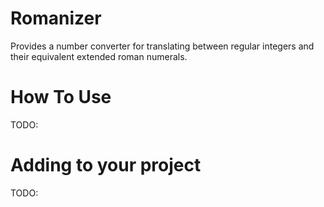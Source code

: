 # Romanizer

Provides a number converter for translating between regular integers and their equivalent extended roman numerals.

# How To Use

TODO:

# Adding to your project

TODO:
